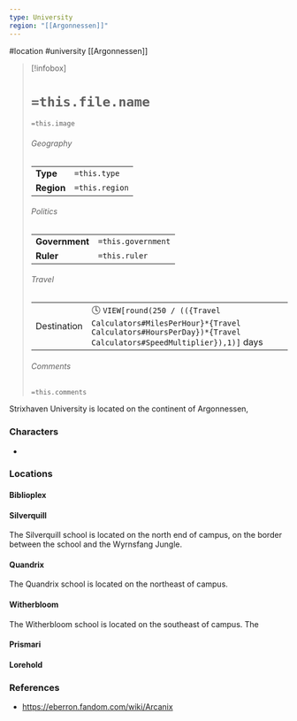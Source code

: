 ```yaml
---
type: University
region: "[[Argonnessen]]"
---
```

 #location #university [[Argonnessen]]

> [!infobox]
> # `=this.file.name`
> `=this.image`
> ###### Geography
> |  |  |
> | ---- | ---- |
> | **Type** | `=this.type` |
> | **Region** | `=this.region` |
> ###### Politics
> |  |  |
> | ---- | ---- |
> | **Government** | `=this.government` |
> | **Ruler** | `=this.ruler` |
> ###### Travel
> |  |  |
> | ---- | ---- |
> | Destination | 🕓 `VIEW[round(250 / (({Travel Calculators#MilesPerHour}*{Travel Calculators#HoursPerDay})*{Travel Calculators#SpeedMultiplier}),1)]` days |
> ###### Comments
> `=this.comments`

Strixhaven University is located on the continent of Argonnessen,

### Characters

* 

### Locations

#### Biblioplex

#### Silverquill

The Silverquill school is located on the north end of campus, on the border between the school and the Wyrnsfang Jungle.

#### Quandrix

The Quandrix school is located on the northeast of campus.

#### Witherbloom

The Witherbloom school is located on the southeast of campus. The 

#### Prismari

#### Lorehold

### References

* https://eberron.fandom.com/wiki/Arcanix
